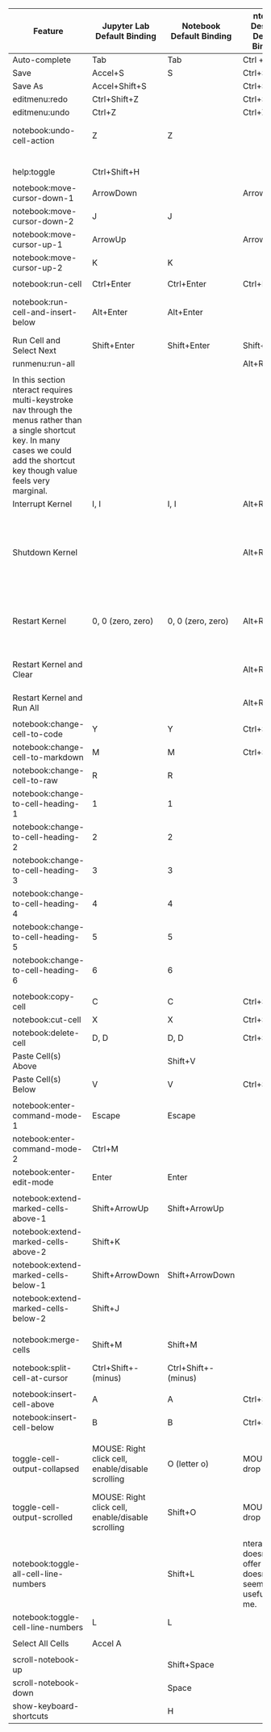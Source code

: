 |Feature | Jupyter Lab Default Binding | Notebook Default Binding | nteract Desktop Default Binding | Notes |
|--------|-----------------------------|--------------------------|---------------------------------|-------|
|Auto-complete | Tab | Tab | Ctrl + Space |  |
|Save | Accel+S | S | Ctrl+S |  |
|Save As | Accel+Shift+S |  | Ctrl+Shift+S |  |
|editmenu:redo | Ctrl+Shift+Z |  | Ctrl+Shift+Z |  |
|editmenu:undo | Ctrl+Z |  | Ctrl+Z |  |
|notebook:undo-cell-action | Z | Z |  | This can undo cell-level actions like a cell delete. Existing github issue - https://github.com/nteract/nteract/issues/1038 |
| |  |  |  | nteract seems to lack this type of undo. |
|help:toggle | Ctrl+Shift+H |  |  |  |
| |  |  |  |  |
|notebook:move-cursor-down-1 | ArrowDown |  | ArrowDown |  |
|notebook:move-cursor-down-2 | J | J |  |  |
|notebook:move-cursor-up-1 | ArrowUp |  | ArrowUp |  |
|notebook:move-cursor-up-2 | K | K |  |  |
| |  |  |  |  |
|notebook:run-cell | Ctrl+Enter | Ctrl+Enter | Ctrl+Enter |  |
|notebook:run-cell-and-insert-below | Alt+Enter | Alt+Enter |  | nteract's Ctrl+Enter will do this but only in the last cell otherwise it just does "Run Cell and Select Next". Not sure if this is intentionally trying to improve on Jupyter or an accident. |
|Run Cell and Select Next | Shift+Enter | Shift+Enter | Shift+Enter |  |
|runmenu:run-all |  |  | Alt+R, A |  |
| |  |  |  |  |
|In this section nteract requires multi-keystroke nav through the menus rather than a single shortcut key. In many cases we could add the shortcut key though value feels very marginal. |
|Interrupt Kernel | I, I | I, I | Alt+R, I | Not sure this works w/ Almond |
|Shutdown Kernel |  |  | Alt+R, K | Could add Ctrl+K. But Jupyter doesn't have a default binding here so only makes sense if we're doing the whole menu for consistency. Then we end up eating up a bunch of bindings that might be more useful for other things in the future (TBC, long term, would love to see user/admin-configurable bindings, but we aren't there yet). |
|Restart Kernel | 0, 0 (zero, zero) | 0, 0 (zero, zero) | Alt+R, R | Lab and Notebook prompt user to confirm; they do not instantly restart. Could add Ctrl+R. Currently that does a Chromium page reload; would need to ask Kyle if that's important to any of his dev workflows in the desktop app. |
|Restart Kernel and Clear |  |  | Alt+R, C | Ctrl+C can't be used here (copies text to clipboard); so maybe need this whole section of items to use Ctrl+Shift instead? Again there's no Jupyter binding here. |
|Restart Kernel and Run All |  |  | Alt+R, A | There's no Jupyter default here, only included because my users want one. |
| |  |  |  |  |
|notebook:change-cell-to-code | Y | Y | Ctrl+Shift+Y |  |
|notebook:change-cell-to-markdown | M | M | Ctrl+Shift+M |  |
|notebook:change-cell-to-raw | R | R |  |  |
|notebook:change-to-cell-heading-1 | 1 | 1 |  | This changes the Markdown header level (###) |
|notebook:change-to-cell-heading-2 | 2 | 2 |  |  |
|notebook:change-to-cell-heading-3 | 3 | 3 |  |  |
|notebook:change-to-cell-heading-4 | 4 | 4 |  |  |
|notebook:change-to-cell-heading-5 | 5 | 5 |  |  |
|notebook:change-to-cell-heading-6 | 6 | 6 |  |  |
| |  |  |  |  |
|notebook:copy-cell | C | C | Ctrl+Shift+C | nteract can also drag/drop cells |
|notebook:cut-cell | X | X | Ctrl+Shift+X |  |
|notebook:delete-cell | D, D | D, D | Ctrl+Shift+D |  |
|Paste Cell(s) Above |  | Shift+V |  |  |
|Paste Cell(s) Below | V | V | Ctrl+Shift+V |  |
| |  |  |  |  |
|notebook:enter-command-mode-1 | Escape | Escape |  | nteract lacks "command mode"|
|notebook:enter-command-mode-2 | Ctrl+M |  |  | nteract lacks "command mode" |
|notebook:enter-edit-mode | Enter | Enter |  | nteract lacks "command mode" |
| |  |  |  |  |
|notebook:extend-marked-cells-above-1 | Shift+ArrowUp | Shift+ArrowUp |  | This is for selecting ranges of cells. |
|notebook:extend-marked-cells-above-2 | Shift+K |  |  | This is for selecting ranges of cells. |
|notebook:extend-marked-cells-below-1 | Shift+ArrowDown | Shift+ArrowDown |  | This is for selecting ranges of cells. |
|notebook:extend-marked-cells-below-2 | Shift+J |  |  | This is for selecting ranges of cells. |
| |  |  |  |  |
|notebook:merge-cells | Shift+M | Shift+M |  | nteract used to have this feature, found its UX confusing, and dropped it. Some people interested in bringing it back. |
|notebook:split-cell-at-cursor | Ctrl+Shift+- (minus) | Ctrl+Shift+- (minus) |  |  |
| |  |  |  |  |
|notebook:insert-cell-above | A | A | Ctrl+Shift+A |  |
|notebook:insert-cell-below | B | B | Ctrl+Shift+B |  |
| |  |  |  |  |
|toggle-cell-output-collapsed | MOUSE: Right click cell, enable/disable scrolling | O (letter o) | MOUSE: Cell drop down | I can imagine this becoming a future request for users. I also struggle to tell which mode my cells are in, but maybe it's my nteract dark theme. Would mostly just wait for users to weigh in on importance. |
|toggle-cell-output-scrolled | MOUSE: Right click cell, enable/disable scrolling | Shift+O | MOUSE: Cell drop down |  |
| |  |  |  |  |
|notebook:toggle-all-cell-line-numbers |  | Shift+L | nteract doesn't offer this; doesn't seem that useful to me. | These are line number inside cells. Not to be confused w/ execution counters like `[3]:` |
|notebook:toggle-cell-line-numbers | L | L |  |  |
| |  |  |  |  |
|Select All Cells | Accel A |  |  |  |
| |  |  |  |  |
|scroll-notebook-up |  | Shift+Space |  |  |
|scroll-notebook-down |  | Space |  |  |
|show-keyboard-shortcuts |  | H |  |  |

